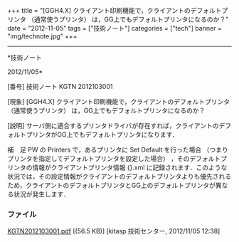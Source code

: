 ﻿+++
title = "[GGH4.X] クライアント印刷機能で，クライアントのデフォルトプリンタ （通常使うプリンタ） は，GG上でもデフォルトプリンタになるのか？"
date = "2012-11-05"
tags = ["技術ノート"]
categories = ["tech"]
banner = "img/technote.jpg"
+++

-----------------------------------------------------------------------------------------------------------------------------

*技術ノート

2012/11/05*


[番号]
技術ノート KGTN 2012103001

[現象]
[GGH4.X] クライアント印刷機能で，クライアントのデフォルトプリンタ
（通常使うプリンタ） は，GG上でもデフォルトプリンタになるのか？

[説明]
サーバ側に適合するプリンタドライバが存在すれば，クライアントのデフォルトプリンタがGG上でもデフォルトプリンタになります．

補　足
PW の Printers で，あるプリンタに Set Default を行った場合
（つまりプリンタを指定してデフォルトプリンタを設定した場合）
，そのデフォルトプリンタの情報がクライアントプリンタ情報
<ClientName>{<ClientID>}.xml
に記録されます．このような状況では，その設定情報がクライアントのデフォルトプリンタよりも優先されるため，クライアントのデフォルトプリンタとGG上のデフォルトプリンタが異なる状況が発生します．


### ファイル

 
 


[KGTN2012103001.pdf](http://techreport.kitasp.net/attachments/download/1058/KGTN2012103001.pdf)
 [(56.5 KB)] [kitasp 技術センター, 2012/11/05
12:38]


 


 

